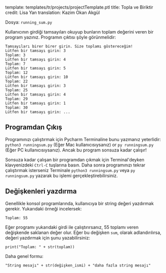 template: templates/tr/projects/projectTemplate.ptl
title: Topla ve Biriktir
credit: Lisa Yan
translation: Kazim Okan Akgül

Dosya: `running_sum.py`

Kullanıcının girdiği tamsayıları okuyup bunların toplam değerini veren bir program yazınız. Programın çıktısı şöyle görünmelidir:

```
Tamsayıları birer birer girin. Size toplamı göstereceğim!
Lütfen bir tamsayı girin: 3
Toplam: 3
Lütfen bir tamsayı girin: 4
Toplam: 7
Lütfen bir tamsayı girin: 5
Toplam: 12
Lütfen bir tamsayı girin: 10
Toplam: 22
Lütfen bir tamsayı girin: 3
Toplam: 25
Lütfen bir tamsayı girin: 4
Toplam: 29
Lütfen bir tamsayı girin: 1
Toplam: 30
Lütfen bir tamsayı girin: ...
```

## Programdan Çıkış

Programınızı çalıştırmak için Pycharm Terminaline bunu yazmanız yeterlidir: `python3 runningsum.py` (Eğer Mac kullanıcısıysanız)
or `py runningsum.py` (Eğer PC kullanıcısıysanız). Ancak bu program sonsuza kadar çalışır!

Sonsuza kadar çalışan bir programdan çıkmak için Terminal'deyken klavyenizdeki `Ctrl-C` tuşlarına basın. Daha sonra programınızı tekrar çalıştırmak isterseniz Terminale `python3 runningsum.py` veya `py runningsum.py` yazarak bu işlemi gerçekleştirebilirsiniz.

## Değişkenleri yazdırma

Genellikle konsol programlarında, kullanıcıya bir string değeri yazdırmak gerekir. Yukarıdaki örneği incelersek:

```
Toplam: 55
```

Eğer programı yukarıdaki girdi ile çalıştırırsanız, 55 toplamı veren değişkende saklanan değer olur. Eğer bu değişken `sum`, olarak adlandırılırsa, değeri yazdırmak için şunu yazabilirsiniz:

```
print("Toplam: " + str(toplam))
```

Daha genel formu:

```
"String mesajı" + str(değişken_ismi) + "daha fazla string mesajı"
```
